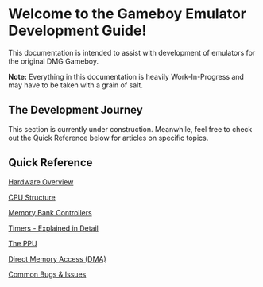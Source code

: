 # Welcome to the Gameboy Emulator Development Guide!
This documentation is intended to assist with development of emulators for the original DMG Gameboy.

**Note:** Everything in this documentation is heavily Work-In-Progress and may have to be taken with a grain of salt.

## The Development Journey

This section is currently under construction. Meanwhile, feel free to check out the Quick Reference below for articles on specific topics.

## Quick Reference

[Hardware Overview](hardware)

[CPU Structure](cpu)

[Memory Bank Controllers](mbcs)

[Timers - Explained in Detail](timers)

[The PPU](ppu)

[Direct Memory Access (DMA)](./dma)

[Common Bugs & Issues](./bugs)